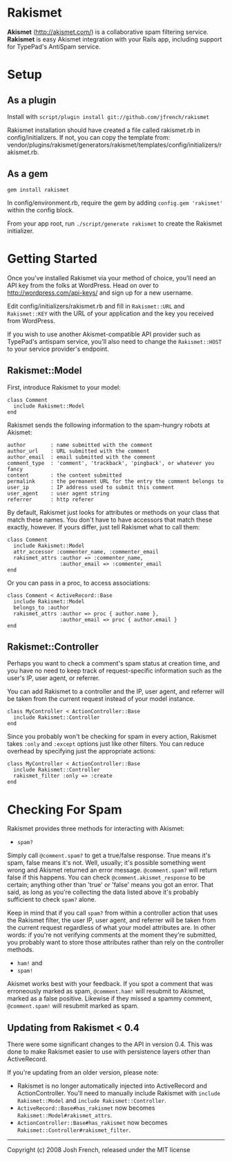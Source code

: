 Rakismet
========

**Akismet** (<http://akismet.com/>) is a collaborative spam filtering service.
**Rakismet** is easy Akismet integration with your Rails app, including
support for TypePad's AntiSpam service.


Setup
=====

As a plugin
-----------

Install with `script/plugin install git://github.com/jfrench/rakismet`

Rakismet installation should have created a file called rakismet.rb in
config/initializers. If not, you can copy the template from:
vendor/plugins/rakismet/generators/rakismet/templates/config/initializers/rakismet.rb.

As a gem
--------

`gem install rakismet`

In config/environment.rb, require the gem by adding `config.gem 'rakismet'`
within the config block.

From your app root, run `./script/generate rakismet` to create the Rakismet
initializer.

Getting Started
===============

Once you've installed Rakismet via your method of choice, you'll need an API 
key from the folks at WordPress. Head on over to http://wordpress.com/api-keys/ 
and sign up for a new username.

Edit config/initializers/rakismet.rb and fill in `Rakismet::URL` and
`Rakismet::KEY` with the URL of your application and the key you received
from WordPress.

If you wish to use another Akismet-compatible API provider such as TypePad's
antispam service, you'll also need to change the `Rakismet::HOST` to your
service provider's endpoint.

Rakismet::Model
---------------

First, introduce Rakismet to your model:

    class Comment
	  include Rakismet::Model
	end

Rakismet sends the following information to the spam-hungry robots at Akismet:

    author        : name submitted with the comment
    author_url    : URL submitted with the comment
    author_email  : email submitted with the comment
    comment_type  : 'comment', 'trackback', 'pingback', or whatever you fancy
    content       : the content submitted
    permalink     : the permanent URL for the entry the comment belongs to
    user_ip       : IP address used to submit this comment
    user_agent    : user agent string
    referrer      : http referer

By default, Rakismet just looks for attributes or methods on your class that
match these names. You don't have to have accessors that match these exactly,
however. If yours differ, just tell Rakismet what to call them:

    class Comment
      include Rakismet::Model
      attr_accessor :commenter_name, :commenter_email
      rakismet_attrs :author => :commenter_name,
                     :author_email => :commenter_email
    end

Or you can pass in a proc, to access associations:

    class Comment < ActiveRecord::Base
      include Rakismet::Model
      belongs_to :author
      rakismet_attrs :author => proc { author.name },
                     :author_email => proc { author.email }
    end

Rakismet::Controller
--------------------
Perhaps you want to check a comment's spam status at creation time, and you
have no need to keep track of request-specific information such as the user's
IP, user agent, or referrer.

You can add Rakismet to a controller and the IP, user agent, and referrer will
be taken from the current request instead of your model instance.

    class MyController < ActionController::Base
      include Rakismet::Controller
	end

Since you probably won't be checking for spam in every action, Rakismet takes
`:only` and `:except` options just like other filters. You can reduce overhead
by specifying just the appropriate actions:

    class MyController < ActionController::Base
      include Rakismet::Controller
      rakismet_filter :only => :create
    end

Checking For Spam
=================

Rakismet provides three methods for interacting with Akismet:

 * `spam?`

Simply call `@comment.spam?` to get a true/false response. True means it's spam, false means it's not. Well, usually; it's possible something went wrong
and Akismet returned an error message. `@comment.spam?` will return false if
this happens. You can check `@comment.akismet_response` to be certain;
anything other than 'true' or 'false' means you got an error. That said, as
long as you're collecting the data listed above it's probably sufficient to
check `spam?` alone.

Keep in mind that if you call `spam?` from within a controller action that
uses the Rakismet filter, the user IP, user agent, and referrer will be taken
from the current request regardless of what your model attributes are. In
other words: if you're not verifying comments at the moment they're submitted,
you probably want to store those attributes rather than rely on the controller
methods.

 * `ham!` and 
 * `spam!`

Akismet works best with your feedback. If you spot a comment that was
erroneously marked as spam, `@comment.ham!` will resubmit to Akismet, marked
as a false positive. Likewise if they missed a spammy comment,
`@comment.spam!` will resubmit marked as spam.

Updating from Rakismet < 0.4
----------------------------
There were some significant changes to the API in version 0.4. This was done
to make Rakismet easier to use with persistence layers other than
ActiveRecord.

If you're updating from an older version, please note:

 * Rakismet is no longer automatically injected into ActiveRecord and
   ActionController. You'll need to manually include Rakismet with
   `include Rakismet::Model` and `include Rakismet::Controller`.
 * `ActiveRecord::Base#has_rakismet` now becomes
   `Rakismet::Model#rakismet_attrs`.
 * `ActionController::Base#has_rakismet` now becomes
   `Rakismet::Controller#rakismet_filter`.

--------------------------------------------------------------
Copyright (c) 2008 Josh French, released under the MIT license
